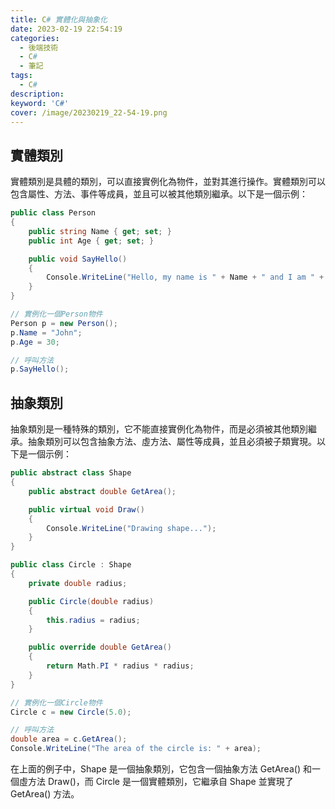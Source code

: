 ```yaml
---
title: C# 實體化與抽象化
date: 2023-02-19 22:54:19
categories: 
  - 後端技術
  - C# 
  - 筆記
tags: 
  - C#
description:
keyword: 'C#'
cover: /image/20230219_22-54-19.png
---
```


## 實體類別
實體類別是具體的類別，可以直接實例化為物件，並對其進行操作。實體類別可以包含屬性、方法、事件等成員，並且可以被其他類別繼承。以下是一個示例：

```cs
public class Person
{
    public string Name { get; set; }
    public int Age { get; set; }

    public void SayHello()
    {
        Console.WriteLine("Hello, my name is " + Name + " and I am " + Age + " years old.");
    }
}

// 實例化一個Person物件
Person p = new Person();
p.Name = "John";
p.Age = 30;

// 呼叫方法
p.SayHello();
```

## 抽象類別
抽象類別是一種特殊的類別，它不能直接實例化為物件，而是必須被其他類別繼承。抽象類別可以包含抽象方法、虛方法、屬性等成員，並且必須被子類實現。以下是一個示例：

```cs
public abstract class Shape
{
    public abstract double GetArea();

    public virtual void Draw()
    {
        Console.WriteLine("Drawing shape...");
    }
}

public class Circle : Shape
{
    private double radius;

    public Circle(double radius)
    {
        this.radius = radius;
    }

    public override double GetArea()
    {
        return Math.PI * radius * radius;
    }
}

// 實例化一個Circle物件
Circle c = new Circle(5.0);

// 呼叫方法
double area = c.GetArea();
Console.WriteLine("The area of the circle is: " + area);
```

在上面的例子中，Shape 是一個抽象類別，它包含一個抽象方法 GetArea() 和一個虛方法 Draw()，而 Circle 是一個實體類別，它繼承自 Shape 並實現了 GetArea() 方法。